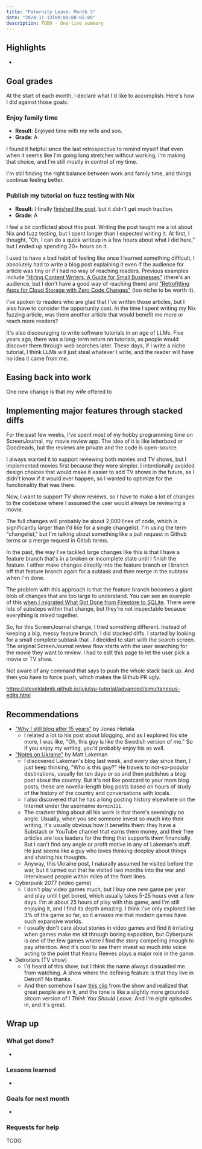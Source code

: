 ```yaml
---
title: "Paternity Leave: Month 3"
date: "2024-11-13T00:00:00-05:00"
description: TODO - One-line summary
---
```


## Highlights

-

## Goal grades

At the start of each month, I declare what I'd like to accomplish. Here's how I did against those goals:

### Enjoy family time

- **Result**: Enjoyed time with my wife and son.
- **Grade**: A

I found it helpful since the last retrospective to remind myself that even when it seems like I'm going long stretches without working, I'm making that choice, and I'm still mostly in control of my time.

I'm still finding the right balance between work and family time, and things continue feeling better.

### Publish my tutorial on fuzz testing with Nix

- **Result**: I finally [finished the post](/nix-fuzz-testing-1/), but it didn't get much traction.
- **Grade**: A

I feel a bit conflicted about this post. Writing the post taught me a lot about Nix and fuzz testing, but I spent longer than I expected writing it. At first, I thought, "Oh, I can do a quick writeup in a few hours about what I did here," but I ended up spending 20+ hours on it.

I used to have a bad habit of feeling like once I learned something difficult, I absolutely had to write a blog post explaining it even if the audience for article was tiny or if I had no way of reaching readers. Previous examples include ["Hiring Content Writers: A Guide for Small Businesses"](/hiring-content-writers/) (there's an audience, but I don't have a good way of reaching them) and ["Retrofitting Apps for Cloud Storage with Zero Code Changes"](/retrofit-docker-gcs/) (too niche to be worth it).

I've spoken to readers who are glad that I've written those articles, but I also have to consider the opportunity cost. In the time I spent writing my Nix fuzzing article, was there another article that would benefit me more or reach more readers?

It's also discouraging to write software tutorials in an age of LLMs. Five years ago, there was a long-term return on tutorials, as people would discover them through web searches later. These days, if I write a niche tutorial, I think LLMs will just steal whatever I write, and the reader will have no idea it came from me.

## Easing back into work

One new change is that my wife offered to

## Implementing major features through stacked diffs

For the past few weeks, I've spent most of my hobby programming time on ScreenJournal, my movie review app. The idea of it is like letterboxd or Goodreads, but the reviews are private and the code is open-source.

I always wanted it to support reviewing both movies and TV shows, but I implemented movies first because they were simpler. I intentionally avoided design choices that would make it easier to add TV shows in the future, as I didn't know if it would ever happen, so I wanted to optimize for the functionality that was there.

Now, I want to support TV show reviews, so I have to make a lot of changes to the codebase where I assumed the user would always be reviewing a movie.

The full changes will probably be about 2,000 lines of code, which is significantly larger than I'd like for a single changelist. I'm using the term "changelist," but I'm talking about something like a pull request in Github terms or a merge request in Gitlab terms.

In the past, the way I've tackled large changes like this is that I have a feature branch that's in a broken or incomplete state until I finish the feature. I either make changes directly into the feature branch or I branch off that feature branch again for a subtask and then merge in the subtask when I'm done.

The problem with this approach is that the feature branch becomes a giant blob of changes that are too large to understand. You can see an example of this [when I migrated What Got Done from Firestore to SQLite](https://github.com/mtlynch/whatgotdone/pull/639). There were lots of substeps within that change, but they're not inspectable because everything is mixed together.

So, for this ScreenJournal change, I tried something different. Instead of keeping a big, messy feature branch, I did stacked diffs. I started by looking for a small complete subtask that . I decided to start with the search screen. The original ScreenJournal review flow starts with the user searching for the movie they want to review. I had to edit this page to let the user pick a movie or TV show.

Not aware of any command that says to push the whole stack back up. And then you have to force push, which makes the Github PR ugly.

https://steveklabnik.github.io/jujutsu-tutorial/advanced/simultaneous-edits.html

## Recommendations

- ["Why I still blog after 15 years"](https://www.jonashietala.se/blog/2024/09/25/why_i_still_blog_after_15_years) by Jonas Hietala
  - I related a lot to his post about blogging, and as I explored his site more, I was like, "Oh, this guy is like the Swedish version of me." So if you enjoy my writing, you'd probably enjoy his as well.
- ["Notes on Ukraine"](https://mattlakeman.org/2022/05/15/notes-on-ukraine/) by Matt Lakeman
  - I discovered Lakeman's blog last week, and every day since then, I just keep thinking, "Who is this guy?" He travels to not-so-popular destinations, usually for ten days or so and then publishes a blog post about the country. But it's not like postcard to your mom blog posts; these are novella-length blog posts based on hours of study of the history of the country and conversations with locals.
  - I also discovered that he has a long posting history elsewhere on the Internet under the username `dormin111`.
  - The craziest thing about all his work is that there's seemingly no angle. Usually, when you see someone invest so much into their writing, it's usually obvious how it benefits them: they have a Substack or YouTube channel that earns them money, and their free articles are loss leaders for the thing that supports them financially. But I can't find any angle or profit motive in any of Lakeman's stuff. He just seems like a guy who loves thinking deeploy about things and sharing his thoughts.
  - Anyway, this Ukraine post, I naturally assumed he visited before the war, but it turned out that he visited two months into the war and interviewed people within miles of the front lines.
- Cyberpunk 2077 (video game)
  - I don't play video games much, but I buy one new game per year and play until I get bored, which usually takes 5-25 hours over a few days. I'm at about 25 hours of play with this game, and I'm still enjoying it, and I find its depth amazing. I think I've only explored like 3% of the game so far, so it amazes me that modern games have such expansive worlds.
  - I usually don't care about stories in video games and find it irritating when games make me sit through boring exposition, but Cyberpunk is one of the few games where I find the story compelling enough to pay attention. And it's cool to see them invest so much into voice acting to the point that Keanu Reeves plays a major role in the game.
- Detroiters (TV show)
  - I'd heard of this show, but I think the name always dissuaded me from watching. A show where the defining feature is that they live in Detroit? No thanks.
  - And then somehow I saw [this clip](https://www.youtube.com/watch?v=yWBqnpCCasg) from the show and realized that great people are in it, and the tone is like a slightly more grounded sitcom version of _I Think You Should Leave_. And I'm eight episodes in, and it's great.

## Wrap up

### What got done?

-

### Lessons learned

-

### Goals for next month

-

### Requests for help

TODO
